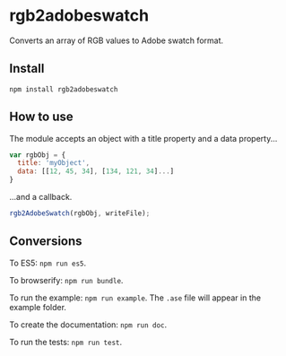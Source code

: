 # rgb2adobeswatch

Converts an array of RGB values to Adobe swatch format.

## Install

`npm install rgb2adobeswatch`

## How to use

The module accepts an object with a title property and a data property...

```javascript
var rgbObj = {
  title: 'myObject',
  data: [[12, 45, 34], [134, 121, 34]...]
}
```

...and a callback.

```javascript
rgb2AdobeSwatch(rgbObj, writeFile);
```

## Conversions

To ES5: `npm run es5`.

To browserify: `npm run bundle`.

To run the example: `npm run example`. The `.ase` file will appear in the example folder.

To create the documentation: `npm run doc`.

To run the tests: `npm run test`.